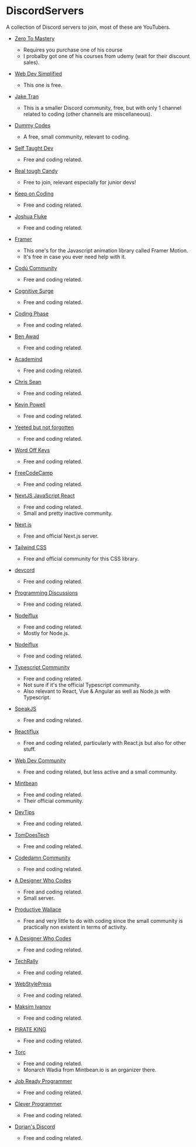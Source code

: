 # DiscordServers
A collection of Discord servers to join, most of these are YouTubers. 

* [Zero To Mastery](https://zerotomastery.io/community/developer-community-discord/)
  * Requires you purchase one of his course
  * I probalby got one of his courses from udemy (wait for their discount sales).

* [Web Dev Simplified](https://www.youtube.com/redirect?event=video_description&redir_token=QUFFLUhqbDNzbUQzZDh2MGtoazF2OFd1WUYxdHhtdmROQXxBQ3Jtc0tsRHN3ZWV0bkxlYTBkSFZEUDlXc0tCTk16U0lOSVdRV20wYmdGNEhLU1NYMFp2VWVxbDNZcDV1aUROR0NiX0RXd3ZYMEREOXJxQ005T0hBelY1WEx6RFV0S1JiYmVSWlg5RTA1bGFzZ0tfMjQ3MDdqQQ&q=https%3A%2F%2Fdiscord.gg%2F7StTjnR)
  * This one is free.

* [Jake Tran](https://www.youtube.com/redirect?event=video_description&redir_token=QUFFLUhqa3hHRFJ5Z1Jyb3o5SEt4bWZNOFBRWVhMZHZQUXxBQ3Jtc0tuakJFOF9HNWlSMl8yWGdiZU1ob09OeGZNUzE3NUhtZDFMNEEtdjV4dngzV3ZlVGpxaDJOODFjMHcwSnZuSDl6ZFZHZ2lXb0xGX1pQMVBEWjQ4WkQ1TnlKZURwODkyeDJzYl9BbjlGMk1TSHVHYzJOYw&q=http%3A%2F%2Fdiscord.gg%2FBmK8EnQ)
  * This is a smaller Discord community, free, but with only 1 channel related to coding (other channels are miscellaneous).

* [Dummy Codes](https://discord.gg/QXb5VZM)
  * A free, small community, relevant to coding.

* [Self Taught Dev](https://www.youtube.com/redirect?event=video_description&redir_token=QUFFLUhqbWh5NjltVnlLVUhzN0ZnMjNXbnV4LWxpU25vUXxBQ3Jtc0tuM1NPUjZmZEcxR0JMM2g2bTVLQVNZcnRIRmI4dEViVGxmQUhQLTRtdkI2S1VyTzNDT1o2MFpETFJCdHZPVnRKNUU2Y3JsWC05LUhpeVZDc05yTGdwUXRUN2lscTdaN0Rod1ZrV01OT2xBbmlILV9QRQ&q=https%3A%2F%2Fselftaught-dev.com%2Fjoin-discord%2F)
  * Free and coding related.

* [Real tough Candy](https://discord.gg/7EpyevZS)
  * Free to join, relevant especially for junior devs!

* [Keep on Coding](https://discord.gg/uy8GZFKu)
  * Free and coding related.

* [Joshua Fluke](https://discord.gg/JnrTBBSw)
  * Free and coding related.

* [Framer](https://discord.gg/framer)
  * This one's for the Javascript animation library called Framer Motion.
  * It's free in case you ever need help with it.

* [Codú Community](https://discord.gg/ajd9rV2V)
  * Free and coding related.

* [Cognitive Surge](https://discord.gg/wY4UvsWQ)
  * Free and coding related.

* [Coding Phase](https://discord.gg/tsn5RZh7)
  * Free and coding related.

* [Ben Awad](https://discord.gg/WHeGdTyG)
  * Free and coding related.

* [Academind](https://discord.gg/gxvEWGU)
  * Free and coding related.

* [Chris Sean](https://discord.gg/zVjFCGVe)
  * Free and coding related.

* [Kevin Powell](https://discord.gg/dnQmzPrz)
  * Free and coding related.

* [Yeeted but not forgotten](https://discord.gg/5Nqe6nyV)
  * Free and coding related.

* [Word Off Keys](https://discord.gg/kABxAwjJ)
  * Free and coding related.

* [FreeCodeCamp](https://discord.gg/KVUmVXA)
  * Free and coding related.

* [NextJS JavaScript React](https://discord.gg/3mnPDuus)
  * Free and coding related.
  * Small and pretty inactive community.

* [Next.js](https://discord.gg/PhHVZGVP)
  * Free and official Next.js server.

* [Tailwind CSS](https://discord.gg/xZ36SmFY)
  * Free and official community for this CSS library.

* [devcord](https://discord.gg/devcord)
  * Free and coding related.

* [Programming Discussions](https://discord.gg/progdisc)
  * Free and coding related.

* [Nodeiflux](https://discord.gg/vthYGfKY)
  * Free and coding related.
  * Mostly for Node.js.

* [Nodeiflux](https://discord.gg/vthYGfKY)
  * Free and coding related.

* [Typescript Community](https://discord.gg/typescript)
  * Free and coding related.
  * Not sure if it's the official Typescript community.
  * Also relevant to React, Vue & Angular as well as Node.js with Typescript.

* [SpeakJS](https://discord.gg/vtpZYS4u)
  * Free and coding related.

* [Reactiflux](https://discord.gg/k45SgHZM)
  * Free and coding related, particularly with React.js but also for other stuff.

* [Web Dev Community](https://discord.gg/6DpMD4bW)
  * Free and coding related, but less active and a small community.

* [Mintbean](https://discord.gg/FFwy9Eky)
  * Free and coding related.
  * Their official community.

* [DevTips](https://discord.gg/x6JM4s7s)
  * Free and coding related.

* [TomDoesTech](https://discord.gg/eEq2sQUr)
  * Free and coding related.

* [Codedamn Community](https://discord.gg/sauAS4JR)
  * Free and coding related.

* [A Designer Who Codes](https://discord.gg/tk23vKkn)
  * Free and coding related.
  * Small server.

* [Productive Wallace](https://discord.gg/2ZspNXfk)
  * Free and very little to do with coding since the small community is practically non existent in terms of activity.

* [A Designer Who Codes](https://discord.gg/tk23vKkn)
  * Free and coding related.

* [TechRally](https://discord.gg/n7EvmMWm)
  * Free and coding related.

* [WebStylePress](https://discord.com/invite/Z4ESZvb)
  * Free and coding related.

* [Maksim Ivanov](https://discord.gg/D4Gq2GgS)
  * Free and coding related.

* [PIRATE KING](https://discord.gg/vdGxAurd)
  * Free and coding related.

* [Torc](https://discord.gg/EjcScvavf9)
  * Free and coding related.
  * Monarch Wadia from Mintbean.io is an organizer there.

* [Job Ready Programmer](https://discord.gg/BCSazavy)
  * Free and coding related.

* [Clever Programmer](https://discord.gg/K559hJx4)
  * Free and coding related.

* [Dorian's Discord](https://discord.com/invite/XckBsDRQxg)
  * Free and coding related.
